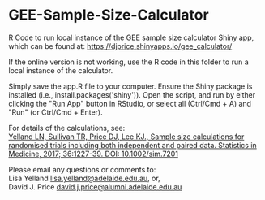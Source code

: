 # GEE-Sample-Size-Calculator

R Code to run local instance of the GEE sample size calculator Shiny app, which can be found at: 
<https://djprice.shinyapps.io/gee_calculator/>

If the online version is not working, use the R code in this folder to run a local instance of the calculator.

Simply save the app.R file to your computer. Ensure the Shiny package is installed (i.e., install.packages('shiny')). Open the script, and run by either clicking the "Run App" button in RStudio, or select all (Ctrl/Cmd + A) and "Run" (or Ctrl/Cmd + Enter).


For details of the calculations, see:  
[Yelland LN, Sullivan TR, Price DJ, Lee KJ., Sample size calculations for randomised trials including both
independent and paired data. Statistics in Medicine, 2017; 36:1227-39. DOI: 10.1002/sim.7201](https://www.ncbi.nlm.nih.gov/pubmed/28074483)


Please email any questions or comments to:  
Lisa Yelland <lisa.yelland@adelaide.edu.au>, or,  
David J. Price <david.j.price@alumni.adelaide.edu.au>
